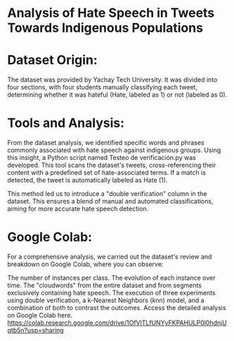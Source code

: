# Analysis of Hate Speech in Tweets Towards Indigenous Populations

# Dataset Origin:
The dataset was provided by Yachay Tech University. It was divided into four sections, with four students manually classifying each tweet, determining whether it was hateful (Hate, labeled as 1) or not (labeled as 0).

# Tools and Analysis:
From the dataset analysis, we identified specific words and phrases commonly associated with hate speech against indigenous groups. Using this insight, a Python script named Testeo de verificación.py was developed. This tool scans the dataset's tweets, cross-referencing their content with a predefined set of hate-associated terms. If a match is detected, the tweet is automatically labeled as Hate (1).

This method led us to introduce a "double verification" column in the dataset. This ensures a blend of manual and automated classifications, aiming for more accurate hate speech detection.

# Google Colab:
For a comprehensive analysis, we carried out the dataset's review and breakdown on Google Colab, where you can observe:

The number of instances per class.
The evolution of each instance over time.
The "cloudwords" from the entire dataset and from segments exclusively containing hate speech.
The execution of three experiments using double verification, a k-Nearest Neighbors (knn) model, and a combination of both to contrast the outcomes.
Access the detailed analysis on Google Colab here.
https://colab.research.google.com/drive/1OfVlTLfUNYyFKPAHULP0l0hdnjUqtb5n?usp=sharing
